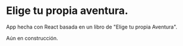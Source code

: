 # Elige tu propia aventura.

App hecha con React basada en un libro de "Elige tu propia Aventura".

Aún en construcción.
